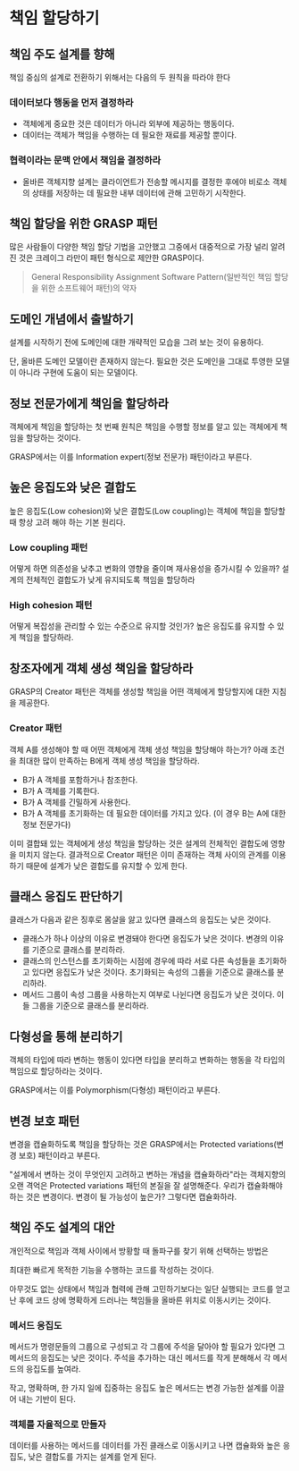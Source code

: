 # 책임 할당하기

## 책임 주도 설계를 향해

책임 중심의 설계로 전환하기 위해서는 다음의 두 원칙을 따라야 한다

### 데이터보다 행동을 먼저 결정하라

- 객체에게 중요한 것은 데이터가 아니라 외부에 제공하는 행동이다.
- 데이터는 객체가 책임을 수행하는 데 필요한 재료를 제공할 뿐이다.

### 협력이라는 문맥 안에서 책임을 결정하라

- 올바른 객체지향 설계는 클라이언트가 전송할 메시지를 결정한 후에야 비로소 객체의 상태를 저장하는 데 필요한 내부 데이터에 관해 고민하기 시작한다.

## 책임 할당을 위한 GRASP 패턴

많은 사람들이 다양한 책임 할당 기법을 고안했고 그중에서 대중적으로 가장 널리 알려진 것은 크레이그 라만이 패턴 형식으로 제안한 GRASP이다.

> General Responsibility Assignment Software Pattern(일반적인 책임 할당을 위한 소프트웨어 패턴)의 약자

## 도메인 개념에서 출발하기

설계를 시작하기 전에 도메인에 대한 개략적인 모습을 그려 보는 것이 유용하다.

단, 올바른 도메인 모델이란 존재하지 않는다. 필요한 것은 도메인을 그대로 투영한 모델이 아니라 구현에 도움이 되는 모델이다.

## 정보 전문가에게 책임을 할당하라

객체에게 책임을 할당하는 첫 번째 원칙은 책임을 수행할 정보를 알고 있는 객체에게 책임을 할당하는 것이다.

GRASP에서는 이를 Information expert(정보 전문가) 패턴이라고 부른다.

## 높은 응집도와 낮은 결합도

높은 응집도(Low cohesion)와 낮은 결합도(Low coupling)는 객체에 책임을 할당할 때 항상 고려 해야 하는 기본 원리다.

### Low coupling 패턴

어떻게 하면 의존성을 낮추고 변화의 영향을 줄이며 재사용성을 증가시킬 수 있을까? 설계의 전체적인 결합도가 낮게 유지되도록 책임을 할당하라

### High cohesion 패턴

어떻게 복잡성을 관리할 수 있는 수준으로 유지할 것인가? 높은 응집도를 유지할 수 있게 책임을 할당하라.

## 창조자에게 객체 생성 책임을 할당하라

GRASP의 Creator 패턴은 객체를 생성할 책임을 어떤 객체에게 할당할지에 대한 지침을 제공한다.

### Creator 패턴

객체 A를 생성해야 할 때 어떤 객체에게 객체 생성 책임을 할당해야 하는가? 아래 조건을 최대한 많이 만족하는 B에게 객체 생성 책임을 할당하라.

- B가 A 객체를 포함하거나 참조한다.
- B가 A 객체를 기록한다.
- B가 A 객체를 긴밀하게 사용한다.
- B가 A 객체를 초기화하는 데 필요한 데이터를 가지고 있다. (이 경우 B는 A에 대한 정보 전문가다)

이미 결합돼 있는 객체에게 생성 책임을 할당하는 것은 설계의 전체적인 결합도에 영향을 미치지 않는다. 결과적으로 Creator 패턴은 이미 존재하는 객체 사이의 관계를 이용하기 때문에 설계가 낮은 결합도를 유지할 수 있게 한다.

## 클래스 응집도 판단하기

클래스가 다음과 같은 징후로 몸살을 앓고 있다면 클래스의 응집도는 낮은 것이다.

- 클래스가 하나 이상의 이유로 변경돼야 한다면 응집도가 낮은 것이다. 변경의 이유를 기준으로 클래스를 분리하라.
- 클래스의 인스턴스를 초기화하는 시점에 경우에 따라 서로 다른 속성들을 초기화하고 있다면 응집도가 낮은 것이다. 초기화되는 속성의 그룹을 기준으로 클래스를 분리하라.
- 메서드 그룹이 속성 그룹을 사용하는지 여부로 나뉜다면 응집도가 낮은 것이다. 이들 그룹을 기준으로 클래스를 분리하라.

## 다형성을 통해 분리하기

객체의 타입에 따라 변하는 행동이 있다면 타입을 분리하고 변화하는 행동을 각 타입의 책임으로 할당하라는 것이다.

GRASP에서는 이를 Polymorphism(다형성) 패턴이라고 부른다.

## 변경 보호 패턴

변경을 캡슐화하도록 책임을 할당하는 것은 GRASP에서는 Protected variations(변경 보호) 패턴이라고 부른다.

"설계에서 변하는 것이 무엇인지 고려하고 변하는 개념을 캡슐화하라"라는 객체지향의 오랜 격억은 Protected variations 패턴의 본질을 잘 설명해준다. 우리가 캡슐화해야 하는 것은 변경이다. 변경이 될 가능성이 높은가? 그렇다면 캡슐화하라.

## 책임 주도 설계의 대안

개인적으로 책임과 객체 사이에서 방황할 때 돌파구를 찾기 위해 선택하는 방법은

최대한 빠르게 목적한 기능을 수행하는 코드를 작성하는 것이다.

아무것도 없는 상태에서 책임과 협력에 관해 고민하기보다는 일단 실행되는 코드를 얻고 난 후에 코드 상에 명확하게 드러나는 책임들을 올바른 위치로 이동시키는 것이다.

### 메서드 응집도

메서드가 명령문들의 그룹으로 구성되고 각 그룹에 주석을 달아야 할 필요가 있다면 그 메서드의 응집도는 낮은 것이다. 주석을 추가하는 대신 메서드를 작게 분해해서 각 메서드의 응집도를 높여라.

작고, 명확하며, 한 가지 일에 집중하는 응집도 높은 메서드는 변경 가능한 설계를 이끌어 내는 기반이 된다.

### 객체를 자율적으로 만들자

데이터를 사용하는 메서드를 데이터를 가진 클래스로 이동시키고 나면 캡슐화와 높은 응집도, 낮은 결합도를 가지는 설계를 얻게 된다.